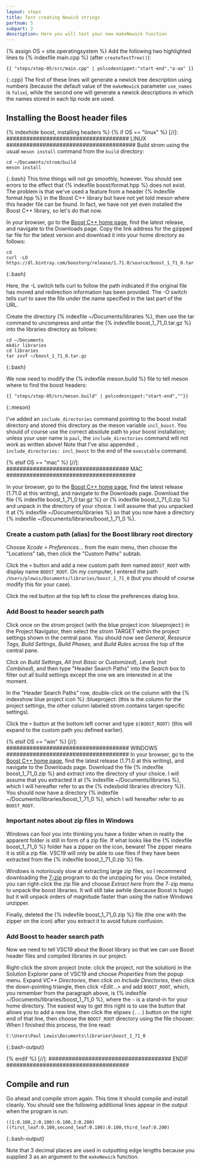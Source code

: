 ```yaml
---
layout: steps
title: Test creating Newick strings
partnum: 5
subpart: 2
description: Here you will test your new makeNewick function
---
```

{% assign OS = site.operatingsystem %}
Add the following two highlighted lines to {% indexfile main.cpp %} (after `createTestTree()`):
~~~~~~
{{ "steps/step-05/src/main.cpp" | polcodesnippet:"start-end","a-aa" }}
~~~~~~
{:.cpp}
The first of these lines will generate a newick tree description using numbers (because the default value of the `makeNewick` parameter `use_names` is `false`), while the second one will generate a newick descriptions in which the names stored in each tip node are used.

## Installing the Boost header files
{% indexhide boost, installing headers %}
{% if OS == "linux" %}
[//]: ##################################### LINUX #######################################
Build strom using the usual `meson install` command from the `build` directory:
~~~~~
cd ~/Documents/strom/build
meson install
~~~~~
{:.bash}
This time things will not go smoothly, however. You should see errors to the effect that {% indexfile boost/format.hpp %} does not exist. The problem is that we've used a feature from a header {% indexfile format.hpp %} in the Boost C++ library but have not yet told meson where this header file can be found. In fact, we have not yet even installed the Boost C++ library, so let's do that now.

In your browser, go to the [Boost C++ home page](https://www.boost.org), find the latest release, and navigate to the Downloads page. Copy the link address for the gzipped tar file for the latest version and download it into your home directory as follows:
~~~~~
cd
curl -LO https://dl.bintray.com/boostorg/release/1.71.0/source/boost_1_71_0.tar.gz
~~~~~
{:.bash}

Here, the -L switch tells curl to follow the path indicated if the original file has moved and redirection information has been provided. The -O switch tells curl to save the file under the name specified in the last part of the URL.

Create the directory {% indexfile ~/Documents/libraries %}, then use the tar command to uncompress and untar the {% indexfile boost_1_71_0.tar.gz %} into the libraries directory as follows:
~~~~~
cd ~/Documents
mkdir libraries
cd libraries
tar zxvf ~/boost_1_71_0.tar.gz
~~~~~
{:.bash}

We now need to modify the {% indexfile meson.build %} file to tell meson where to find the boost headers:
~~~~~~
{{ "steps/step-05/src/meson.build" | polcodesnippet:"start-end",""}}
~~~~~~
{:.meson}

I've added an `include_directories` command pointing to the boost install directory and stored this directory as the meson variable `incl_boost`. You should of course use the correct absolute path to _your_ boost installation; unless your user name is `paul`, the `include_directories` command will not work as written above! Note that I've also appended `, include_directories: incl_boost` to the end of the `executable` command.

{% elsif OS == "mac" %}
[//]: ##################################### MAC #######################################

In your browser, go to the [Boost C++ home page](https://www.boost.org), find the latest release (1.71.0 at this writing), and navigate to the Downloads page. Download the file {% indexfile boost_1_71_0.tar.gz %} or {% indexfile boost_1_71_0.zip %} and unpack in the directory of your choice. I will assume that you unpacked it at {% indexfile ~/Documents/libraries %} so that you now have a directory {% indexfile ~/Documents/libraries/boost_1_71_0 %}.

### Create a custom path (alias) for the Boost library root directory

Choose _Xcode > Preferences..._ from the main menu, then choose the "Locations" tab, then click the "Custom Paths" subtab.

Click the `+` button and add a new custom path item named `BOOST_ROOT` with display name `BOOST_ROOT`. On my computer, I entered the path `/Users/plewis/Documents/libraries/boost_1_71_0` (but you should of course modify this for your case).

Click the red button at the top left to close the preferences dialog box.

### Add Boost to header search path

Click once on the _strom_ project (with the blue project icon :blueproject:) in the Project Navigator, then select the _strom_ TARGET within the project settings shown in the central pane. You should now see _General_, _Resource Tags_, _Build Settings_, _Build Phases_, and _Build Rules_ across the top of the central pane.

Click on _Build Settings_, _All_ (not _Basic_ or _Customized_), _Levels_ (not _Combined_), and then type "Header Search Paths" into the _Search_ box to filter out all build settings except the one we are interested in at the moment.

In the "Header Search Paths" row, double-click on the column with the {% indexshow blue project icon %} :blueproject: (this is the column for the project settings, the other column labeled strom contains target-specific settings).

Click the `+` button at the bottom left corner and type `$(BOOST_ROOT)` (this will expand to the custom path you defined earlier).

{% elsif OS == "win" %}
[//]: ##################################### WINDOWS #####################################
In your browser, go to the [Boost C++ home page](https://www.boost.org), find the latest release (1.71.0 at this writing), and navigate to the Downloads page. Download the file {% indexfile boost_1_71_0.zip %} and _extract_ into the directory of your choice. I will assume that you extracted it at {% indexfile ~/Documents/libraries %}, which I will hereafter refer to as the {% indexbold libraries directory %}). You should now have a directory {% indexfile ~/Documents/libraries/boost_1_71_0 %}, which I will hereafter refer to as `BOOST_ROOT`.

### Important notes about zip files in Windows

Windows can fool you into thinking you have a folder when in reality the apparent folder is still in form of a zip file. If what looks like the {% indexfile boost_1_71_0 %} folder has a zipper on the icon, beware! The zipper means it is still a zip file. VSC19 will only be able to use files if they have been extracted from the {% indexfile boost_1_71_0.zip %} file. 

Windows is notoriously slow at extracting large zip files, so I recommend downloading the [7-zip](www.7-zip.org/) program to do the unzipping for you. Once installed, you can right-click the zip file and choose _Extract here_ from the 7-zip menu to unpack the boost libraries. It will still take awhile (because Boost is huge) but it will unpack orders of magnitude faster than using the native Windows unzipper.

Finally, deleted the {% indexfile boost_1_71_0.zip %} file (the one with the zipper on the icon) after you extract it to avoid future confusion.

### Add Boost to header search path 

Now we need to tell VSC19 about the Boost library so that we can use Boost header files and compiled libraries in our project.

Right-click the _strom_ project (note: click the project, not the solution) in the Solution Explorer pane of VSC19 and choose _Properties_ from the popup menu.
Expand _VC++ Directories_, then click on _Include Directories_, then click the down-pointing triangle, then click _&lt;Edit...&gt;_ and add `BOOST_ROOT`, which, you remember from the paragraph above, is {% indexfile ~/Documents/libraries/boost_1_71_0 %}, where the `~` is a stand-in for your home directory. The easiest way to get this right is to use the button that allows you to add a new line, then click the elipses (`...`) button on the right end of that line, then choose the `BOOST_ROOT` directory using the file chooser. When I finished this process, the line read:
~~~~~~
C:\Users\Paul Lewis\Documents\libraries\boost_1_71_0
~~~~~~
{:.bash-output}

{% endif %}
[//]: ##################################### ENDIF #####################################

## Compile and run
Go ahead and compile strom again. This time it should compile and install cleanly. You should see the following additional lines appear in the output when the program is run:
~~~~~
((1:0.100,2:0.100):0.100,3:0.200)
((first_leaf:0.100,second_leaf:0.100):0.100,third_leaf:0.200)
~~~~~
{:.bash-output}

Note that 3 decimal places are used in outputting edge lengths because you supplied 3 as an argument to the `makeNewick` function.

